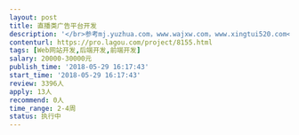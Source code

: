 ```yaml
---                
layout: post       
title: 直播类广告平台开发           
description: '</br>参考mj.yuzhua.com，www.wajxw.com，www.xingtui520.com</br>要求能读取相关平台粉丝量，最近播放次数，转发次数等，</br>工期三周以内，分原型/修改两个阶段</br>'     
contenturl: https://pro.lagou.com/project/8155.html      
tags: [Web网站开发,后端开发,前端开发]            
salary: 20000-30000元          
publish_time: '2018-05-29 16:17:43'         
start_time: '2018-05-29 16:17:43'           
review: 3396人                   
apply: 13人                   
recommend: 0人                   
time_range: 2-4周              
status: 执行中                  
---                 
```

